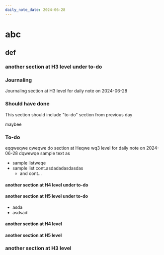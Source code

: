 ```yaml
---
daily_note_date: 2024-06-28
---
```

# abc
## def 


### another section at H3 level  under to-do

### Journaling 

 Journaling section at H3 level for daily note on 2024-06-28

### Should have done

This section should include "to-do" section from previous day

maybee 

### To-do
eqqweqwe
qweqwe  do section at Heqwe wq3 level for daily note on 2024-06-28
dqwewqe
sample text as

- sample listweqe
- sample list cont.asdadadasdasdas
  - and cont...

#### another section at H4 level under to-do

#### another section at H5 level under to-do

- asda
- asdsad

#### another section at H4 level

#### another section at H5 level

### another section at H3 level